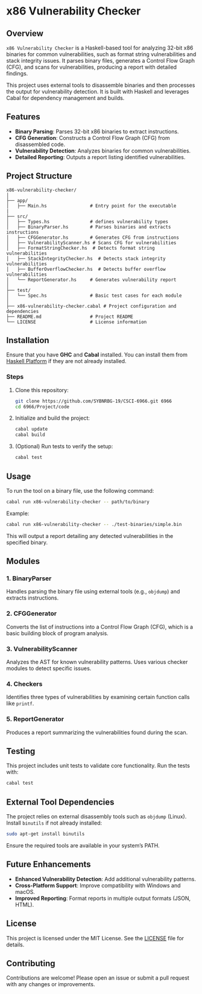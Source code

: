 # x86 Vulnerability Checker

## Overview

`x86 Vulnerability Checker` is a Haskell-based tool for analyzing 32-bit x86 binaries for common vulnerabilities, such as format string vulnerabilities and stack integrity issues. It parses binary files, generates a Control Flow Graph (CFG), and scans for vulnerabilities, producing a report with detailed findings.

This project uses external tools to disassemble binaries and then processes the output for vulnerability detection. It is built with Haskell and leverages Cabal for dependency management and builds.

## Features

- **Binary Parsing**: Parses 32-bit x86 binaries to extract instructions.
- **CFG Generation**: Constructs a Control Flow Graph (CFG) from disassembled code.
- **Vulnerability Detection**: Analyzes binaries for common vulnerabilities.
- **Detailed Reporting**: Outputs a report listing identified vulnerabilities.

## Project Structure

```
x86-vulnerability-checker/
│
├── app/
│   ├── Main.hs                # Entry point for the executable
|
├── src/
│   ├── Types.hs               # defines vulnerability types
│   ├── BinaryParser.hs        # Parses binaries and extracts instructions
│   ├── CFGGenerator.hs        # Generates CFG from instructions
│   ├── VulnerabilityScanner.hs # Scans CFG for vulnerabilities
│   ├── FormatStringChecker.hs  # Detects format string vulnerabilities
│   ├── StackIntegrityChecker.hs  # Detects stack integrity vulnerabilities
│   ├── BufferOverflowChecker.hs  # Detects buffer overflow vulnerabilities
│   └── ReportGenerator.hs     # Generates vulnerability report
│
├── test/
│   └── Spec.hs                # Basic test cases for each module
│
├── x86-vulnerability-checker.cabal # Project configuration and dependencies
├── README.md                  # Project README
└── LICENSE                    # License information
```

## Installation

Ensure that you have **GHC** and **Cabal** installed. You can install them from [Haskell Platform](https://www.haskell.org/platform/) if they are not already installed.

### Steps

1. Clone this repository:

   ```bash
   git clone https://github.com/SYBNRBG-19/CSCI-6966.git 6966
   cd 6966/Project/code
   ```

2. Initialize and build the project:

   ```bash
   cabal update
   cabal build
   ```

3. (Optional) Run tests to verify the setup:

   ```bash
   cabal test
   ```

## Usage

To run the tool on a binary file, use the following command:

```bash
cabal run x86-vulnerability-checker -- path/to/binary
```

Example:

```bash
cabal run x86-vulnerability-checker -- ./test-binaries/simple.bin
```

This will output a report detailing any detected vulnerabilities in the specified binary.

## Modules

### 1. BinaryParser
Handles parsing the binary file using external tools (e.g., `objdump`) and extracts instructions.

### 2. CFGGenerator
Converts the list of instructions into a Control Flow Graph (CFG), which is a basic building block of program analysis.

### 3. VulnerabilityScanner
Analyzes the AST for known vulnerability patterns. Uses various checker modules to detect specific issues.

### 4. Checkers
Identifies three types of vulnerabilities by examining certain function calls like `printf`.

### 5. ReportGenerator
Produces a report summarizing the vulnerabilities found during the scan.

## Testing

This project includes unit tests to validate core functionality. Run the tests with:

```bash
cabal test
```

## External Tool Dependencies

The project relies on external disassembly tools such as `objdump` (Linux). Install `binutils` if not already installed:

```bash
sudo apt-get install binutils
```

Ensure the required tools are available in your system’s PATH.

## Future Enhancements

- **Enhanced Vulnerability Detection**: Add additional vulnerability patterns.
- **Cross-Platform Support**: Improve compatibility with Windows and macOS.
- **Improved Reporting**: Format reports in multiple output formats (JSON, HTML).

## License

This project is licensed under the MIT License. See the [LICENSE](LICENSE) file for details.

## Contributing

Contributions are welcome! Please open an issue or submit a pull request with any changes or improvements.
